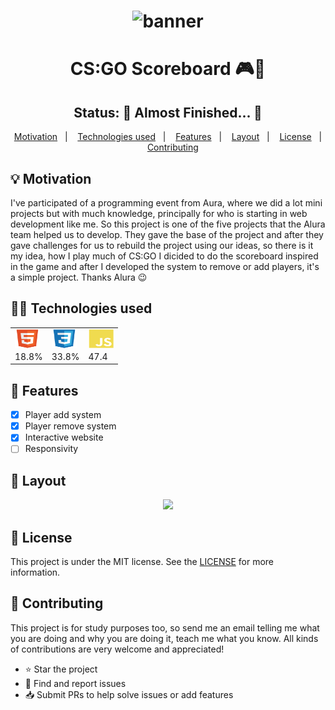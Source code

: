 <h1 align="center">
    <img alt="banner" src="https://user-images.githubusercontent.com/82395795/144419217-d7353359-9219-4221-a87b-3393c44170dd.png">
</h1>

<h1 align="center">CS:GO Scoreboard 🎮🔫</h1>
<h2 align="center">Status: 🚧 Almost Finished... 🚧</h2>

<p align="center">
  <a href="#bulb-motivation">Motivation</a>&nbsp;&nbsp;&nbsp;|&nbsp;&nbsp;&nbsp;
  <a href="#man_technologist-technologies-used">Technologies used</a>&nbsp;&nbsp;&nbsp;|&nbsp;&nbsp;&nbsp;
  <a href="#pushpin-features">Features</a>&nbsp;&nbsp;&nbsp;|&nbsp;&nbsp;&nbsp;
  <a href="#art-layout">Layout</a>&nbsp;&nbsp;&nbsp;|&nbsp;&nbsp;&nbsp;
  <a href="#memo-license">License</a>&nbsp;&nbsp;&nbsp;|&nbsp;&nbsp;&nbsp;
  <a href="#handshake-contributing">Contributing</a>
</p>

## :bulb: Motivation
<p>I've participated of a programming event from Aura, where we did a lot mini projects but with much knowledge, principally for who is starting in web development like me. So this project is one of the five projects that the Alura team helped us to develop. They gave the base of the project and after they gave challenges for us to rebuild the project using our ideas, so there is it my idea, how I play much of CS:GO I dicided to do the scoreboard inspired in the game and after I developed the system to remove or add players, it's a simple project. Thanks Alura 😉</p>

## :man_technologist: Technologies used

<table>
    <tr>
        <td><img align="center" alt="Eder-HTML" height="30" width="40" src="https://raw.githubusercontent.com/devicons/devicon/master/icons/html5/html5-original.svg"></td>
        <td><img align="center" alt="Eder-CSS" height="30" width="40" src="https://raw.githubusercontent.com/devicons/devicon/master/icons/css3/css3-original.svg"></td>
        <td><img align="center" alt="Eder-Js" height="30" width="40" src="https://raw.githubusercontent.com/devicons/devicon/master/icons/javascript/javascript-plain.svg"></td>
    </tr>
    <tr>
        <td>18.8%</td>
        <td>33.8%</td>
        <td>47.4</td>
    </tr>
</table>

## :pushpin: Features

- [x] Player add system
- [x] Player remove system
- [x] Interactive website
- [ ] Responsivity

## :art: Layout
<div align="center"; diplay= "flex"; flex-direction= "row">
    <img src="https://media.giphy.com/media/v1S6qmynXqz4HQ1jAh/giphy.gif">
</div>

## :memo: License
This project is under the MIT license. See the [LICENSE](https://github.com/ederbiason/csgo-scoreboard/blob/main/LICENSE) for more information.

## :handshake: Contributing
This project is for study purposes too, so send me an email telling me what you are doing and why you are doing it, teach me what you know.
All kinds of contributions are very welcome and appreciated!
- ⭐️ Star the project
- 🐛 Find and report issues
- 📥 Submit PRs to help solve issues or add features